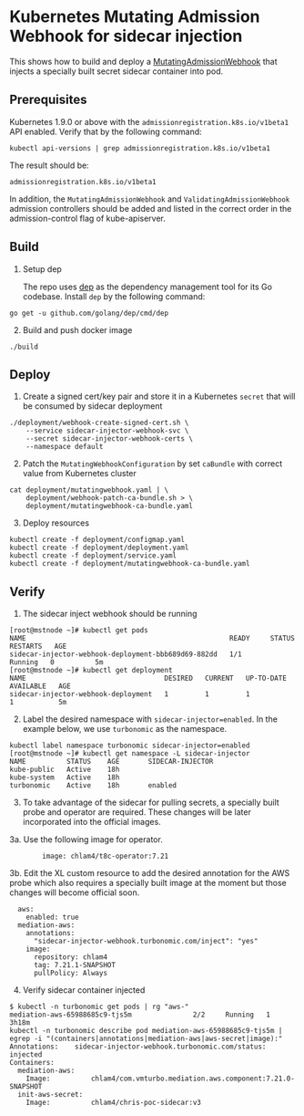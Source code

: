 # Kubernetes Mutating Admission Webhook for sidecar injection

This shows how to build and deploy a [MutatingAdmissionWebhook](https://kubernetes.io/docs/admin/admission-controllers/#mutatingadmissionwebhook-beta-in-19) that injects a specially built secret sidecar container into pod.

## Prerequisites

Kubernetes 1.9.0 or above with the `admissionregistration.k8s.io/v1beta1` API enabled. Verify that by the following command:
```
kubectl api-versions | grep admissionregistration.k8s.io/v1beta1
```
The result should be:
```
admissionregistration.k8s.io/v1beta1
```

In addition, the `MutatingAdmissionWebhook` and `ValidatingAdmissionWebhook` admission controllers should be added and listed in the correct order in the admission-control flag of kube-apiserver.

## Build

1. Setup dep

   The repo uses [dep](https://github.com/golang/dep) as the dependency management tool for its Go codebase. Install `dep` by the following command:
```
go get -u github.com/golang/dep/cmd/dep
```

2. Build and push docker image
   
```
./build
```

## Deploy

1. Create a signed cert/key pair and store it in a Kubernetes `secret` that will be consumed by sidecar deployment
```
./deployment/webhook-create-signed-cert.sh \
    --service sidecar-injector-webhook-svc \
    --secret sidecar-injector-webhook-certs \
    --namespace default
```

2. Patch the `MutatingWebhookConfiguration` by set `caBundle` with correct value from Kubernetes cluster
```
cat deployment/mutatingwebhook.yaml | \
    deployment/webhook-patch-ca-bundle.sh > \
    deployment/mutatingwebhook-ca-bundle.yaml
```

3. Deploy resources
```
kubectl create -f deployment/configmap.yaml
kubectl create -f deployment/deployment.yaml
kubectl create -f deployment/service.yaml
kubectl create -f deployment/mutatingwebhook-ca-bundle.yaml
```

## Verify

1. The sidecar inject webhook should be running
```
[root@mstnode ~]# kubectl get pods
NAME                                                  READY     STATUS    RESTARTS   AGE
sidecar-injector-webhook-deployment-bbb689d69-882dd   1/1       Running   0          5m
[root@mstnode ~]# kubectl get deployment
NAME                                  DESIRED   CURRENT   UP-TO-DATE   AVAILABLE   AGE
sidecar-injector-webhook-deployment   1         1         1            1           5m
```

2. Label the desired namespace with `sidecar-injector=enabled`.  In the example below, we use `turbonomic` as the namespace.
```
kubectl label namespace turbonomic sidecar-injector=enabled
[root@mstnode ~]# kubectl get namespace -L sidecar-injector
NAME          STATUS    AGE       SIDECAR-INJECTOR
kube-public   Active    18h
kube-system   Active    18h
turbonomic    Active    18h       enabled
```

3. To take advantage of the sidecar for pulling secrets, a specially built probe and operator are required.
These changes will be later incorporated into the official images.

3a. Use the following image for operator.
```
        image: chlam4/t8c-operator:7.21
```

3b. Edit the XL custom resource to add the desired annotation for the AWS probe which also requires 
a specially built image at the moment but those changes will become official soon.
```
  aws:
    enabled: true
  mediation-aws:
    annotations:
      "sidecar-injector-webhook.turbonomic.com/inject": "yes"
    image:
      repository: chlam4
      tag: 7.21.1-SNAPSHOT
      pullPolicy: Always
```

4. Verify sidecar container injected
```
$ kubectl -n turbonomic get pods | rg "aws-"
mediation-aws-65988685c9-tjs5m               2/2     Running   1          3h18m
kubectl -n turbonomic describe pod mediation-aws-65988685c9-tjs5m | egrep -i "(containers|annotations|mediation-aws|aws-secret|image):"
Annotations:    sidecar-injector-webhook.turbonomic.com/status: injected
Containers:
  mediation-aws:
    Image:          chlam4/com.vmturbo.mediation.aws.component:7.21.0-SNAPSHOT
  init-aws-secret:
    Image:          chlam4/chris-poc-sidecar:v3
```
